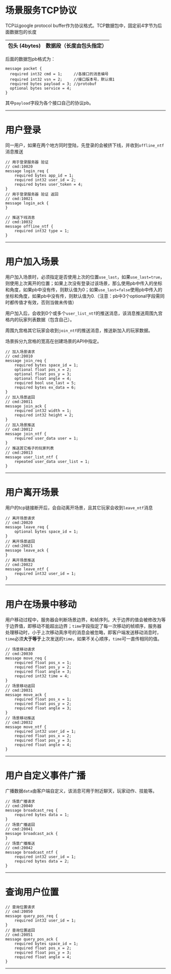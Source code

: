 场景服务TCP协议
==========

TCP以google protocol buffer作为协议格式。TCP数据包中，固定前4字节为后面数据包的长度

包头 (4bytes) | 数据段（长度由包头指定）
---|---

后面的数据包pb格式为：
```
message packet {
  required int32 cmd = 1;     //各接口的消息编号
  required int32 vsn = 2;     //接口版本号，默认填1
  required bytes payload = 3; //protobuf
  optional bytes service = 4;
}
```
其中`payload`字段为各个接口自己的协议pb。

---

# 用户登录
同一用户，如果在两个地方同时登陆，先登录的会被挤下线，并收到`offline_ntf`消息推送
```
// 用于登录服务器 验证
// cmd:10020
message login_req {
    required bytes app_id = 1;
    required int32 user_id = 2;
    required bytes user_token = 4;
}
// 用于登录服务器 验证 返回
// cmd:10021
message login_ack {
}

// 推送下线消息
// cmd:10032
message offline_ntf {
	required int32 type = 1;
}
```
---

# 用户加入场景
用户加入场景时，必须指定是否使用上次的位置`use_last`，如果`use_last=true`，则使用上次离开的位置；如果上次没有登录过该场景，那么使用pb中传入的坐标和角度，如果pb中没有传，则默认值为0；如果`use_last=false`使用pb中传入的坐标和角度，如果pb中没有传，则默认值为0.（注意：pb中3个optional字段需同时都传值才有效，否则当做未传值）

用户加入后，会收到0个或多个`user_list_ntf`的推送消息，该消息推送周围九宫格内的玩家列表数据（包含自己）。

周围九宫格其它玩家会收到`join_ntf`的推送消息，推送新加入的玩家数据。

场景拆分九宫格的宽高在创建场景的API中指定。
```
// 加入场景请求
// cmd:20010
message join_req {
    required bytes space_id = 1;
    optional float pos_x = 2;
    optional float pos_y = 3;
    optional float angle = 4;
    required bool use_last = 5;
    required bytes ex_data = 6;
}
// 加入场景返回
// cmd:20011
message join_ack {
    required int32 width = 1;
    required int32 height = 2;
}
// 加入场景推送
// cmd:20012
message join_ntf {
    required user_data user = 1;
}
// 推送其它格子的玩家列表
// cmd:20013
message user_list_ntf {
    repeated user_data user_list = 1;
}
```
---

# 用户离开场景
用户的tcp链接断开后，会自动离开场景，且其它玩家会收到`leave_ntf`消息
```
// 离开场景请求
// cmd:20020
message leave_req {
    optional bytes space_id = 1;
}
// 离开场景返回
// cmd:20021
message leave_ack {
}
// 离开场景推送
// cmd:20022
message leave_ntf {
    required int32 user_id = 1;
}
```
---

# 用户在场景中移动
用户移动过程中，服务器会判断场景边界，和帧序列。大于边界的值会被修改为等于边界值，即移动不能超出边界；`time`字段指定了每一次移动的帧顺序，服务器处理移动时，小于上次移动真序号的消息会被忽略，即客户端发送移动消息时，`time`必须**大于等于**上次发送的`time`，如果不关心顺序，`time`可一直传相同的值。
```
// 场景移动请求
// cmd:20030
message move_req {
    required float pos_x = 1;
    required float pos_y = 2;
    required float angle = 3;
    required int32 time = 4;
}
// 场景移动返回
// cmd:20031
message move_ack {
    required float pos_x = 1;
    required float pos_y = 2;
    required float angle = 3;
}
// 场景移动推送
// cmd:20032
message move_ntf {
    required int32 user_id = 1;
    required float pos_x = 2;
    required float pos_y = 3;
    required float angle = 4;
}
```
---

# 用户自定义事件广播
广播数据`data`由客户端自定义，该消息可用于附近聊天，玩家动作、技能等。
```
// 场景广播请求
// cmd:20040
message broadcast_req {
    required bytes data = 1;
}
// 场景广播返回
// cmd:20041
message broadcast_ack {
}
// 场景广播推送
// cmd:20042
message broadcast_ntf {
    required int32 user_id = 1;
    required bytes data = 2;
}
```
---

# 查询用户位置
```
// 查询位置请求
// cmd:20050
message query_pos_req {
    required int32 user_id = 1;
}
// 查询位置返回
// cmd:20051
message query_pos_ack {
    required bytes space_id = 1;
    required float pos_x = 2;
    required float pos_y = 3;
    required float angle = 4;
}
```

---



